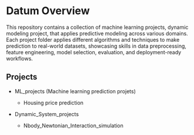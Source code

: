 
# Datum Overview

This repository contains a collection of machine learning projects, dynamic modeling project, that applies predictive modeling across various domains. Each project folder applies different algorithms and techniques to make prediction to real-world datasets, showcasing skills in data preprocessing, feature engineering, model selection, evaluation, and deployment-ready workflows.

## Projects
- ML_projects (Machine learning prediction projets)
    - Housing price prediction 

- Dynamic_System_projects
    - Nbody_Newtonian_Interaction_simulation



